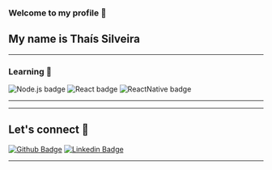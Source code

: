 ### Welcome to my profile :raising_hand:
## My name is Thaís Silveira

----
### Learning :notebook:

![Node.js badge](https://img.shields.io/badge/-Node.js-339933?style=flat-square&logo=node.js&logoColor=white)
![React badge](https://img.shields.io/badge/-ReactJS-13B5EA?style=flat-square&logo=react&logoColor=white)
![ReactNative badge](https://img.shields.io/badge/-React_Native-563D7C?style=flat-square&logo=reactJS&logoColor=white)

----

----

## Let's connect :electric_plug:
[![Github Badge](https://img.shields.io/badge/-Github-000?style=flat-square&logo=Github&logoColor=white&link=https://github.com/thaislsilveira)](https://github.com/thaislsilveira)
[![Linkedin Badge](https://img.shields.io/badge/-LinkedIn-blue?style=flat-square&logo=Linkedin&logoColor=white&link=https://www.linkedin.com/in/tha%C3%ADs-laine-neves-da-silveira-455113137/)](https://www.linkedin.com/in/tha%C3%ADs-laine-neves-da-silveira-455113137/)

----
